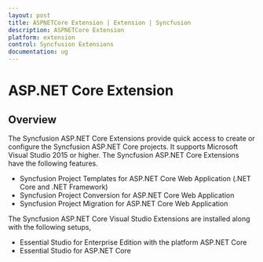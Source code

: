 ```yaml
---
layout: post
title: ASPNETCore Extension | Extension | Syncfusion
description: ASPNETCore Extension
platform: extension
control: Syncfusion Extensions
documentation: ug
---
```


# ASP.NET Core Extension

## Overview

The Syncfusion ASP.NET Core Extensions provide quick access to create or configure the Syncfusion ASP.NET Core projects. It supports Microsoft Visual Studio 2015 or higher. The Syncfusion ASP.NET Core Extensions have the following features.

* Syncfusion Project Templates for ASP.NET Core Web Application (.NET Core and .NET Framework)
* Syncfusion Project Conversion for ASP.NET Core Web Application
* Syncfusion Project Migration for ASP.NET Core Web Application

The Syncfusion ASP.NET Core Visual Studio Extensions are installed along with the following setups,

* Essential Studio for Enterprise Edition with the platform ASP.NET Core
* Essential Studio for ASP.NET Core


